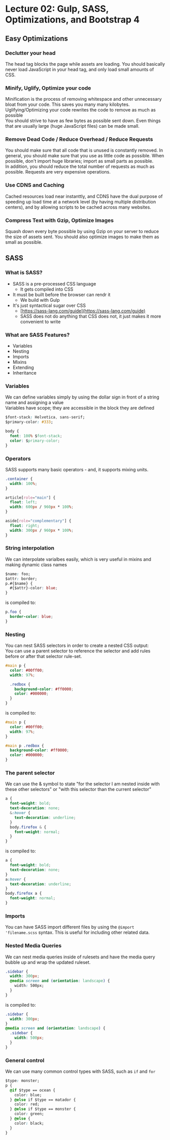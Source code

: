 # Lecture 02: Gulp, SASS, Optimizations, and Bootstrap 4

## Easy Optimizations

### Declutter your head

The head tag blocks the page while assets are loading. You should basically never load JavaScript in your head tag, and only load small amounts of CSS.

### Minify, Uglify, Optimize your code

Minification is the process of removing whitespace and other unnecessary bloat from your code. This saves you many many kilobytes.  
Uglifying/Optimizing your code rewrites the code to remove as much as possible  
You should strive to have as few bytes as possible sent down. Even things that are usually large (huge JavaScript files) can be made small.

### Remove Dead Code / Reduce Overhead / Reduce Requests

You should make sure that all code that is unused is constantly removed. In general, you should make sure that you use as little code as possible. When possible, don't import huge libraries; import as small parts as possible.  
In addition, you should reduce the total number of requests as much as possible. Requests are very expensive operations.

### Use CDNS and Caching

Cached resources load near instanttly, and CDNS have the dual purpose of speeding up load time at a network level (by having multiple distribution centers), and by allowing scripts to be cached across many websites.

### Compress Text with Gzip, Optimize Images

Squash down every byte possible by using Gzip on your server to reduce the size of assets sent. You should also optimize images to make them as small as possible.

## SASS

### What is SASS?

- SASS is a pre-processed CSS language
  - It gets compiled into CSS
- It must be built before the browser can rendr it
  - We build with Gulp
- It's just syntactical sugar over CSS
  - [https://sass-lang.com/guide](https://sass-lang.com/guide)
  - SASS does not do anything that CSS does not, it just makes it more convenient to write

### What are SASS Features?

- Variables
- Nesting
- Imports
- Mixins
- Extending
- Inheritance

### Variables

We can define variables simply by using the dollar sign in front of a string name and assigning a value  
Variables have scope; they are accessible in the block they are defined

```css
$font-stack: Helvetica, sans-serif;
$primary-color: #333;

body {
  font: 100% $font-stack;
  color: $primary-color;
}
```

### Operators

SASS supports many basic operators - and, it supports mixing units.

```css
.container {
  width: 100%;
}

article[role="main"] {
  float: left;
  width: 600px / 960px * 100%;
}

aside[role="complementary"] {
  float: right;
  width: 300px / 960px * 100%;
}
```

### String interpolation

We can interpolate varialbes easily, which is very useful in mixins and making dynamic class names

```css
$name: foo;
$attr: border;
p.#{$name} {
  #{$attr}-color: blue;
}
```

is compiled to:

```css
p.foo {
  border-color: blue;
}
```

### Nesting

You can nest SASS selectors in order to create a nested CSS output:  
You can use a parent selector to reference the selector and add rules before or after that selector rule-set.

```css
#main p {
  color: #00ff00;
  width: 97%;

  .redbox {
    background-color: #ff0000;
    color: #000000;
  }
}
```

is compiled to:

```css
#main p {
  color: #00ff00;
  width: 97%;
}

#main p .redbox {
  background-color: #ff0000;
  color: #000000;
}
```

### The parent selector

We can use the & symbol to state "for the selector I am nested inside with these other selectors" or "with this selector than the current selector"

```css
a {
  font-weight: bold;
  text-decoration: none;
  &:hover {
    text-decoration: underline;
  }
  body.firefox & {
    font-weight: normal;
  }
}
```

is compiled to:

```css
a {
  font-weight: bold;
  text-decoration: none;
}
a:hover {
  text-decoration: underline;
}
body.firefox a {
  font-weight: normal;
}
```

### Imports

You can have SASS import different files by using the `@import 'filename.scss` syntax. This is useful for including other related data.

### Nested Media Queries

We can nest media queries inside of rulesets and have the media query bubble up and wrap the updated ruleset.

```css
.sidebar {
  width: 300px;
  @media screen and (orientation: landscape) {
    width: 500px;
  }
}
```

is compiled to:

```css
.sidebar {
  width: 300px;
}
@media screen and (orientation: landscape) {
  .sidebar {
    width: 500px;
  }
}
```

### General control

We can use many common control types with SASS, such as `if` and `for`

```css
$type: monster;
p {
  @if $type == ocean {
    color: blue;
  } @else if $type == matador {
    color: red;
  } @else if $type == monster {
    color: green;
  } @else {
    color: black;
  }
}
```
